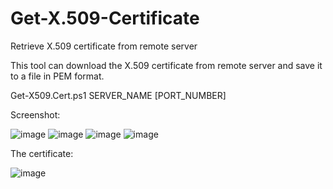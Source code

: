 # Get-X.509-Certificate
Retrieve X.509 certificate from remote server

This tool can download the X.509 certificate from remote server and save it to a file in PEM format.

Get-X509.Cert.ps1 SERVER_NAME [PORT_NUMBER]

Screenshot:

![image](https://user-images.githubusercontent.com/57880343/177472650-d91e910f-5436-41ed-9b88-63fb1ed4fed4.png)
![image](https://user-images.githubusercontent.com/57880343/177473477-e54f60ca-4ab2-4eb9-9c9f-40b6786096d7.png)
![image](https://user-images.githubusercontent.com/57880343/177472726-d824a887-98c2-4b1f-b355-5a563a023fba.png)
![image](https://user-images.githubusercontent.com/57880343/177472777-0afa023b-27d9-4733-a8b6-a7ba401a1387.png)

The certificate:

![image](https://user-images.githubusercontent.com/57880343/177473613-87b8afeb-e274-4153-b08c-94742cbbf7e0.png)
